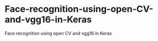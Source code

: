 # Face-recognition-using-open-CV-and-vgg16-in-Keras
Face recognition using open CV and vgg16 in Keras
